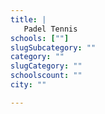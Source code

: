 ```yaml
---
title: |
   Padel Tennis
schools: [""]
slugSubcategory: ""
category: ""
slugCategory: ""
schoolscount: ""
city: ""

---
```


